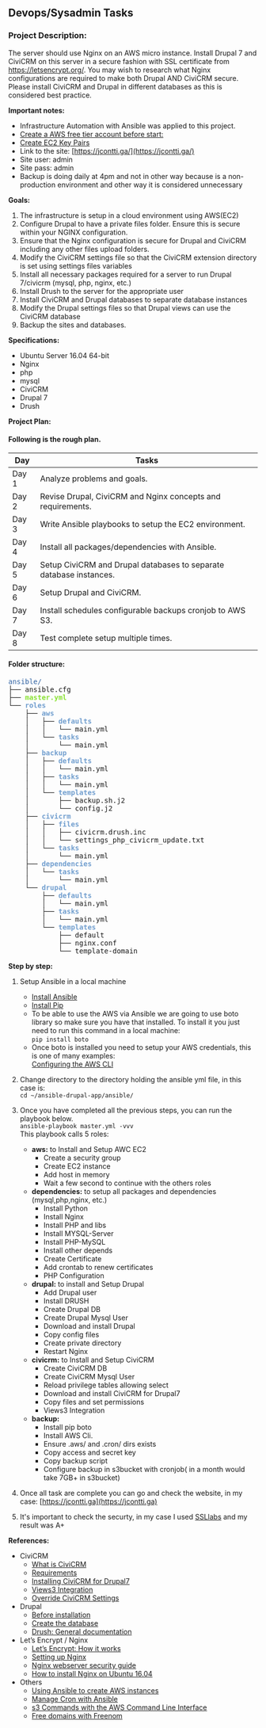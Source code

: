 ## Devops/Sysadmin Tasks ##


### **Project Description:** ###
The server should use Nginx on an AWS micro instance.
Install Drupal 7 and CiviCRM on this server in a secure fashion with SSL certificate from https://letsencrypt.org/. You may wish to research what Nginx configurations are required to make both Drupal AND CiviCRM secure. Please install CiviCRM and Drupal in different databases as this is considered best practice.

**Important notes:**   
- Infrastructure Automation with Ansible was applied to this project.
- [Create a AWS free tier account before start:](https://portal.aws.amazon.com/billing/signup#/start)
- [Create EC2 Key Pairs](https://docs.aws.amazon.com/AWSEC2/latest/UserGuide/ec2-key-pairs.html)
- Link to the site: [https://jcontti.ga/](https://jcontti.ga/)
- Site user: admin
- Site pass: admin
- Backup is doing daily at 4pm and not in other way because is a non-production environment and other way it is considered unnecessary

**Goals:**
1. The infrastructure is setup in a cloud environment using AWS(EC2)
2. Configure Drupal to have a private files folder. Ensure this is secure within your NGINX configuration.
3. Ensure that the Nginx configuration is secure for Drupal and CiviCRM including any other files upload folders.
4. Modify the CiviCRM settings file so that the CiviCRM extension directory is set using settings files variables
5. Install all necessary packages required for a server to run Drupal 7/civicrm (mysql, php, nginx, etc.)
6. Install Drush to the server for the appropriate user
7. Install CiviCRM and Drupal databases to separate database instances
8. Modify the Drupal settings files so that Drupal views can use the CiviCRM database
9. Backup the sites and databases.

**Specifications:**
 - Ubuntu Server 16.04 64-bit
 - Nginx
 - php
 - mysql
 - CiviCRM
 - Drupal 7 
 - Drush


**Project Plan:**


#### Following is the rough plan.


| Day    | Tasks   |
| ------ |---------|
| Day 1  | Analyze problems and goals.|
| Day 2  | Revise Drupal, CiviCRM and Nginx concepts and requirements.|
| Day 3  | Write Ansible playbooks to setup the EC2 environment.|
| Day 4  | Install all packages/dependencies with Ansible.|
| Day 5  | Setup CiviCRM and Drupal databases to separate database instances.|
| Day 6  | Setup Drupal and CiviCRM.|
| Day 7  | Install schedules configurable backups cronjob to AWS S3.|
| Day 8  | Test complete setup multiple times.|



#### Folder structure:
<pre><span><font color="#3465A4">ansible/</font></span>
├── ansible.cfg
├── <font color="#8AE234"><b>master.yml</b></font>
└── <font color="#729FCF"><b>roles</b></font>
    ├── <font color="#729FCF"><b>aws</b></font>
    │   ├── <font color="#729FCF"><b>defaults</b></font>
    │   │   └── main.yml
    │   └── <font color="#729FCF"><b>tasks</b></font>
    │       └── main.yml
    ├── <font color="#729FCF"><b>backup</b></font>
    │   ├── <font color="#729FCF"><b>defaults</b></font>
    │   │   └── main.yml
    │   ├── <font color="#729FCF"><b>tasks</b></font>
    │   │   └── main.yml
    │   └── <font color="#729FCF"><b>templates</b></font>
    │       ├── backup.sh.j2
    │       └── config.j2
    ├── <font color="#729FCF"><b>civicrm</b></font>
    │   ├── <font color="#729FCF"><b>files</b></font>
    │   │   ├── civicrm.drush.inc
    │   │   └── settings_php_civicrm_update.txt
    │   └── <font color="#729FCF"><b>tasks</b></font>
    │       └── main.yml
    ├── <font color="#729FCF"><b>dependencies</b></font>
    │   └── <font color="#729FCF"><b>tasks</b></font>
    │       └── main.yml
    └── <font color="#729FCF"><b>drupal</b></font>
        ├── <font color="#729FCF"><b>defaults</b></font>
        │   └── main.yml
        ├── <font color="#729FCF"><b>tasks</b></font>
        │   └── main.yml
        └── <font color="#729FCF"><b>templates</b></font>
            ├── default
            ├── nginx.conf
            └── template-domain
</pre>


**Step by step:**


1. Setup Ansible in a local machine
   - [Install Ansible](https://docs.ansible.com/ansible/2.5/installation_guide/intro_installation.html)
   - [Install Pip](https://www.rosehosting.com/blog/how-to-install-pip-on-ubuntu-16-04/)
   - To be able to use the AWS via Ansible we are going to use boto library so make sure you have that installed. To install it you just need to run this command in a local machine:   
    `pip install boto`
   - Once boto is installed you need to setup your AWS credentials, this is one of many examples:  
   [Configuring the AWS CLI](https://docs.aws.amazon.com/cli/latest/userguide/cli-chap-getting-started.html)  

2. Change directory to the directory holding the ansible yml file, in this case is:  
   `cd ~/ansible-drupal-app/ansible/`  


3. Once you have completed all the previous steps, you can run the playbook below.  
`ansible-playbook master.yml -vvv`   
This playbook calls 5 roles:  
   - **aws:** to Install and Setup AWC EC2
      - Create a security group
      - Create EC2 instance
      - Add host in memory
      - Wait a few second to continue with the others roles 
   - **dependencies:** to setup all packages and dependencies (mysql,php,nginx, etc.)
      - Install Python
      - Install Nginx
      - Install PHP and libs
      - Install MYSQL-Server
      - Install PHP-MySQL
      - Install other depends
      - Create Certificate 
      - Add crontab to renew certificates
      - PHP Configuration
   - **drupal:** to install and Setup Drupal
      - Add Drupal user
      - Install DRUSH
      - Create Drupal DB
      - Create Drupal Mysql User
      - Download and install Drupal
      - Copy config files
      - Create private directory
      - Restart Nginx
   - **civicrm:** to Install and Setup CiviCRM
      - Create CiviCRM DB
      - Create CiviCRM Mysql User
      - Reload privilege tables allowing select
      - Download and install CiviCRM for Drupal7
      - Copy files and set permissions
      - Views3 Integration
   - **backup:**
      - Install pip boto 
      - Install AWS Cli.
      - Ensure .aws/ and .cron/ dirs exists
      - Copy access and secret key
      - Copy backup script
      - Configure backup in s3bucket with cronjob( in a month would take 7GB+ in s3bucket)
        
4. Once all task are complete you can go and check the website, in my case: [https://jcontti.ga](https://jcontti.ga)

5. It's important to check the securty, in my case I used [SSLlabs](https://www.ssllabs.com/ssltest/)
and my result was A+





**References:**

- CiviCRM
    - [What is CiviCRM](https://docs.civicrm.org/user/en/latest/introduction/what-is-civicrm/)
    - [Requirements](https://docs.civicrm.org/sysadmin/en/latest/requirements/)
    - [Installing CiviCRM for Drupal7](https://docs.civicrm.org/sysadmin/en/latest/install/drupal7/)
    - [Views3 Integration](https://wiki.civicrm.org/confluence/display/CRMDOC/Views3+Integration)
    - [Override CiviCRM Settings](https://docs.civicrm.org/sysadmin/en/latest/customize/settings/)
- Drupal
    - [Before installation](https://www.drupal.org/docs/7/install/before-installation)
    - [Create the database](https://www.drupal.org/docs/7/install/step-2-create-the-database)
    - [Drush: General documentation](https://docs.drush.org/en/master/install/)
- Let’s Encrypt / Nginx 
    - [Let’s Encrypt: How it works](https://letsencrypt.org/how-it-works/)
    - [Setting up Nginx](https://www.nginx.com/blog/setting-up-nginx/)
    - [Nginx webserver security guide](https://geekflare.com/nginx-webserver-security-hardening-guide/)
    - [How to install Nginx on Ubuntu 16.04](https://www.rosehosting.com/blog/how-to-install-nginx-on-ubuntu-16-04/)
- Others
    - [Using Ansible to create AWS instances](https://www.tivix.com/blog/using-ansible-create-aws-instances)
    - [Manage Cron with Ansible](https://docs.ansible.com/ansible/2.5/modules/cron_module.html)
    - [s3 Commands with the AWS Command Line Interface](https://docs.aws.amazon.com/cli/latest/userguide/using-s3-commands.html)
    - [Free domains with Freenom](https://www.freenom.com)

